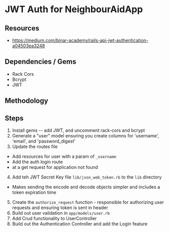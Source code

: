 # JWT Auth for NeighbourAidApp

## Resources

- https://medium.com/binar-academy/rails-api-jwt-authentication-a04503ea3248

## Dependencies / Gems

- Rack Cors
- Bcrypt
- JWT

## Methodology

## Steps

1. Install gems -- add JWT, and uncomment rack-cors and bcrypt
2. Generate a "user" model ensuring you create columns for 'username', 'email', and 'password_digest'
3. Update the routes file

- Add resources for user with a param of `_username`
- Add the auth login route
- at a get request for application not found

4. Add teh JWT Secret Key file `lib/json_web_token.rb` to the `lib` directory

- Makes sending the encode and decode objects simpler and includes a token expiration time

5. Create the `authorize_request` function - responsible for authorizing user requests and ensuring token is sent in header
6. Build out user validation in `app/models/user.rb`
7. Add Crud functionality to UserController
8. Build out the Authentication Controller and add the Login feature
